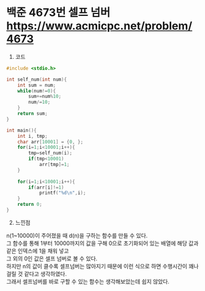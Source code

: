  백준 4673번 셀프 넘버 <https://www.acmicpc.net/problem/4673>
==============================================================

1. 코드 
```c
#include <stdio.h>

int self_num(int num){
	int sum = num;
	while(num!=0){
		sum+=num%10;
		num/=10;
	}
	return sum;
}

int main(){ 
	int i, tmp;
	char arr[10001] = {0, };
	for(i=1;i<10001;i++){
		tmp=self_num(i);	 
		if(tmp<10001)
			arr[tmp]=1;
	}
	
	for(i=1;i<10001;i++){
		if(arr[i]!=1)
			printf("%d\n",i);
	}
	return 0;
}
```

2. 느낀점 <br>

n(1~10000)이 주어졌을 때 d(n)을 구하는 함수를 만들 수 있다. <br>
그 함수를 통해 1부터 10000까지의 값을 구해 0으로 초기화되어 있는 배열에 해당 값과 같은 인덱스에 1을 채워 넣고<br>
그 외의 0인 값은 셀프 넘버로 볼 수 있다. <br>
하지만 n의 값이 클수록 셀프넘버는 많아지기 때문에 이런 식으로 하면 수행시간이 꽤나 걸릴 것 같다고 생각하였다.<br>
그래서 셀프넘버를 바로 구할 수 있는 함수는 생각해보았는데 쉽지 않았다.<br>
